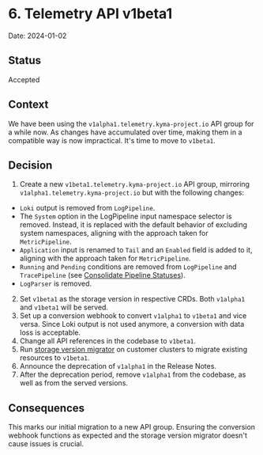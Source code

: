 # 6. Telemetry API v1beta1

Date: 2024-01-02

## Status

Accepted

## Context

We have been using the `v1alpha1.telemetry.kyma-project.io` API group for a while now.
As changes have accumulated over time, making them in a compatible way is now impractical.
It's time to move to `v1beta1`.

## Decision

1. Create a new `v1beta1.telemetry.kyma-project.io` API group, mirroring `v1alpha1.telemetry.kyma-project.io` but with the following changes:
* `Loki` output is removed from `LogPipeline`.
* The `System` option in the LogPipeline input namespace selector is removed. Instead, it is replaced with the default behavior of excluding system namespaces, aligning with the approach taken for `MetricPipeline`.
* `Application` input is renamed to `Tail` and an `Enabled` field is added to it, aligning with the approach taken for `MetricPipeline`.
* `Running` and `Pending` conditions are removed from `LogPipeline` and `TracePipeline` (see [Consolidate Pipeline Statuses](./004-consolidate-pipeline-statuses.md)).
* `LogParser` is removed.

2. Set `v1beta1` as the storage version in respective CRDs. Both `v1alpha1` and `v1beta1` will be served.
3. Set up a conversion webhook to convert `v1alpha1` to `v1beta1` and vice versa. Since Loki output is not used anymore, a conversion with data loss is acceptable.
4. Change all API references in the codebase to `v1beta1`.
5. Run [storage version migrator](https://github.com/kubernetes-sigs/kube-storage-version-migrator) on customer clusters to migrate existing resources to `v1beta1`.
6. Announce the deprecation of `v1alpha1` in the Release Notes.
7. After the deprecation period, remove `v1alpha1` from the codebase, as well as from the served versions.

## Consequences

This marks our initial migration to a new API group. Ensuring the conversion webhook functions as expected and the storage version migrator doesn't cause issues is crucial.
